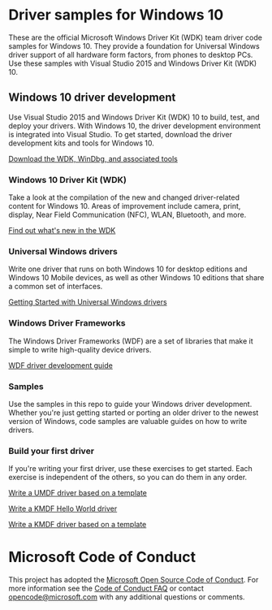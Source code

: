 <!---
    samplefwlink: http://go.microsoft.com/fwlink/p/?LinkId=616507
--->

# Driver samples for Windows 10

These are the official Microsoft Windows Driver Kit (WDK) team driver code samples for Windows 10. They provide a foundation for Universal Windows driver support of all hardware form factors, from phones to desktop PCs. Use these samples with Visual Studio 2015 and Windows Driver Kit (WDK) 10.

## Windows 10 driver development

Use Visual Studio 2015 and Windows Driver Kit (WDK) 10 to build, test, and deploy your drivers. With Windows 10, the driver development environment is integrated into Visual Studio. To get started, download the driver development kits and tools for Windows 10.

[Download the WDK, WinDbg, and associated tools](https://developer.microsoft.com/windows/hardware/windows-driver-kit "Download the WDK, WinDbg, and associated tools for Windows 10")

### Windows 10 Driver Kit (WDK)

Take a look at the compilation of the new and changed driver-related content for Windows 10. Areas of improvement include camera, print, display, Near Field Communication (NFC), WLAN, Bluetooth, and more.

[Find out what's new in the WDK](https://go.microsoft.com/fwlink/p/?LinkId=528349 "Find out what's new in the WDK")

### Universal Windows drivers

Write one driver that runs on both Windows 10 for desktop editions and Windows 10 Mobile devices, as well as other Windows 10 editions that share a common set of interfaces.

[Getting Started with Universal Windows drivers](https://go.microsoft.com/fwlink/p/?LinkId=524488 "Getting Started with Universal Windows drivers")

### Windows Driver Frameworks

The Windows Driver Frameworks (WDF) are a set of libraries that make it simple to write high-quality device drivers.

[WDF driver development guide](https://go.microsoft.com/fwlink/p/?LinkId=524489 "WDF driver development guide")

### Samples

Use the samples in this repo to guide your Windows driver development. Whether you're just getting started or porting an older driver to the newest version of Windows, code samples are valuable guides on how to write drivers.

### Build your first driver

If you're writing your first driver, use these exercises to get started. Each exercise is independent of the others, so you can do them in any order.

[Write a UMDF driver based on a template](https://go.microsoft.com/fwlink/p/?LinkId=524492 "Write a UMDF driver based on a template")

[Write a KMDF Hello World driver](https://go.microsoft.com/fwlink/p/?LinkId=524493 "Write a KMDF Hello World driver")

[Write a KMDF driver based on a template](https://go.microsoft.com/fwlink/p/?LinkId=524494 "Write a KMDF driver based on a template")

# Microsoft Code of Conduct

This project has adopted the [Microsoft Open Source Code of Conduct](https://opensource.microsoft.com/codeofconduct/). For more information see the [Code of Conduct FAQ](https://opensource.microsoft.com/codeofconduct/faq/) or contact [opencode@microsoft.com](mailto:opencode@microsoft.com) with any additional questions or comments.
